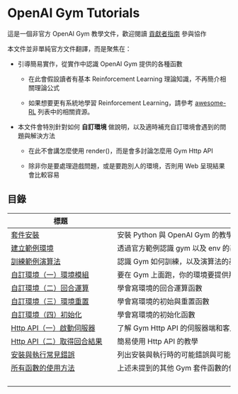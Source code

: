 # OpenAI Gym Tutorials

這是一個非官方 OpenAI Gym 教學文件，歡迎閱讀 [貢獻者指南](CONTRIBUTE.md) 參與協作

本文件並非單純官方文件翻譯，而是聚焦在：

- 引導簡易實作，從實作中認識 OpenAI Gym 提供的各種函數

    - 在此會假設讀者有基本 Reinforcement Learning 理論知識，不再簡介相關理論公式

    - 如果想要更有系統地學習 Reinforcement Learning，請參考 [awesome-RL](https://github.com/aikorea/awesome-rl) 列表中的相關資源。

- 本文件會特別針對如何 **自訂環境** 做說明，以及適時補充自訂環境會遇到的問題與解決方法
    
    - 在此不會講怎麼使用 render()，而是會多討論怎麼用 Gym Http API 

    - 除非你是要處理遊戲問題，或是要跑別人的環境，否則用 Web 呈現結果會比較容易

## 目錄

 標題                       | 內容簡介
 ---------------------------|--------------------------------------------
 [套件安裝](chapter-01.md)  | 安裝 Python 與 OpenAI Gym 的教學
 [建立範例環境](chapter-02.md)               | 透過官方範例認識 gym 以及 env 的基本用法
 [訓練範例演算法](chapter-03.md)             | 認識 Gym 如何訓練，以及演算法的基本架構
 [自訂環境（一）環境模組](chapter-04.md)     | 要在 Gym 上面跑，你的環境要提供那些功能
 [自訂環境（二）回合運算](chapter-05.md)     | 學會寫環境的回合運算函數
 [自訂環境（三）環境重置](chapter-06.md)     | 學會寫環境的初始與重置函數
 [自訂環境（四）初始化](chapter-07.md)       | 學會寫環境的初始化函數
 [Http API（一）啟動伺服器](chapter-08.md)   | 了解 Gym Http API 的伺服器端和客戶端
 [Http API（二）取得回合結果](chapter-09.md) | 簡易使用 Http API 的教學
 [安裝與執行常見錯誤](chapter-10.md)         | 列出安裝與執行時的可能錯誤與可能解法
 [所有函數的使用方法](chapter-11.md)         | 上述未提到的其他 Gym 套件函數的使用說明
　　　　　　　　　　　　　　|　　　　　　　　　　　　　　　　　　　　　　　　　　　　　　　　　　　　　　　　　　　





